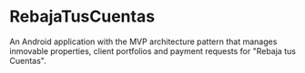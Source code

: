 # RebajaTusCuentas
An Android application with the MVP architecture pattern that manages inmovable properties, client portfolios and payment requests for "Rebaja tus Cuentas".
